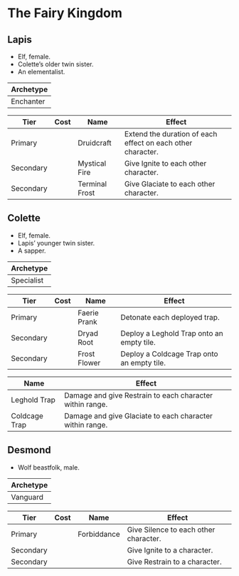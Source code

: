 # The Fairy Kingdom

## Lapis

  - Elf, female.
  - Colette’s older twin sister.
  - An elementalist.

| Archetype |
| --------- |
| Enchanter |

| Tier      | Cost | Name           | Effect                                                      |
| --------- | :--: | -------------- | ----------------------------------------------------------- |
| Primary   |      | Druidcraft     | Extend the duration of each effect on each other character. |
| Secondary |      | Mystical Fire  | Give Ignite to each other character.                        |
| Secondary |      | Terminal Frost | Give Glaciate to each other character.                      |

## Colette

  - Elf, female.
  - Lapis’ younger twin sister.
  - A sapper.

| Archetype  |
| ---------- |
| Specialist |

| Tier      | Cost | Name         | Effect                                     |
| --------- | :--: | ------------ | ------------------------------------------ |
| Primary   |      | Faerie Prank | Detonate each deployed trap.               |
| Secondary |      | Dryad Root   | Deploy a Leghold Trap onto an empty tile.  |
| Secondary |      | Frost Flower | Deploy a Coldcage Trap onto an empty tile. |

| Name          | Effect                                                   |
| ------------- | -------------------------------------------------------- |
| Leghold Trap  | Damage and give Restrain to each character within range. |
| Coldcage Trap | Damage and give Glaciate to each character within range. |

## Desmond

  - Wolf beastfolk, male.

| Archetype |
| --------- |
| Vanguard  |

| Tier      | Cost | Name        | Effect                                |
| --------- | :--: | ----------- | ------------------------------------- |
| Primary   |      | Forbiddance | Give Silence to each other character. |
| Secondary |      |             | Give Ignite to a character.           |
| Secondary |      |             | Give Restrain to a character.         |
